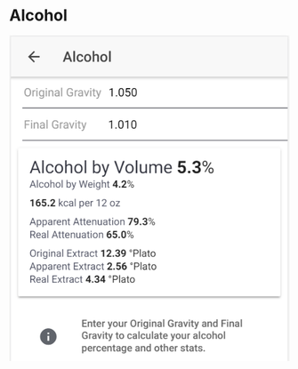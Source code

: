 # Alcohol

![Enter OG and FG to get important stats about your product](../.gitbook/assets/image%20%2832%29.png)

